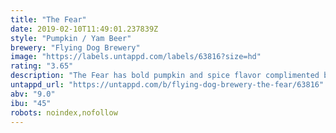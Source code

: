 ```yaml
---
title: "The Fear"
date: 2019-02-10T11:49:01.237839Z
style: "Pumpkin / Yam Beer"
brewery: "Flying Dog Brewery"
image: "https://labels.untappd.com/labels/63816?size=hd"
rating: "3.65"
description: "The Fear has bold pumpkin and spice flavor complimented by graham cracker and chocolate notes."
untappd_url: "https://untappd.com/b/flying-dog-brewery-the-fear/63816"
abv: "9.0"
ibu: "45"
robots: noindex,nofollow
---
```

